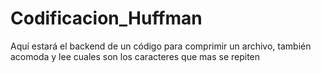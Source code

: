 # Codificacion_Huffman
Aquí estará el backend de un código para comprimir un archivo, también acomoda y lee cuales son los caracteres que mas se repiten  
